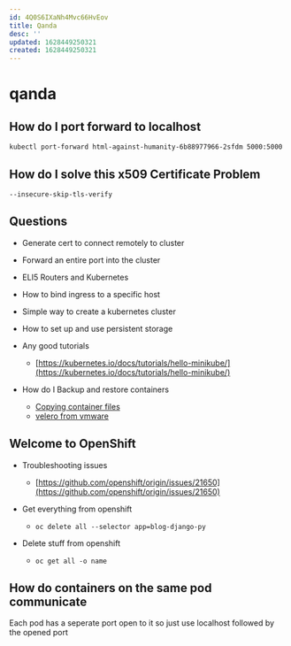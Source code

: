 ```yaml
---
id: 4Q0S6IXaNh4Mvc66HvEov
title: Qanda
desc: ''
updated: 1628449250321
created: 1628449250321
---
```

# qanda
How do I port forward to localhost
----------------------------------

    kubectl port-forward html-against-humanity-6b88977966-2sfdm 5000:5000
    

How do I solve this x509 Certificate Problem
--------------------------------------------

`--insecure-skip-tls-verify`

Questions
---------

*   Generate cert to connect remotely to cluster
    
*   Forward an entire port into the cluster
    
*   ELI5 Routers and Kubernetes
    
*   How to bind ingress to a specific host
    
*   Simple way to create a kubernetes cluster
    
*   How to set up and use persistent storage
    
*   Any good tutorials
    
    *   [https://kubernetes.io/docs/tutorials/hello-minikube/](https://kubernetes.io/docs/tutorials/hello-minikube/)
*   How do I Backup and restore containers
    
    *   [Copying container files](https://kubectl.docs.kubernetes.io/pages/container_debugging/copying_container_files.html)
    *   [velero from vmware](https://github.com/vmware-tanzu/velero)

Welcome to OpenShift
--------------------

*   Troubleshooting issues
    
    *   [https://github.com/openshift/origin/issues/21650](https://github.com/openshift/origin/issues/21650)
*   Get everything from openshift
    
    *   `oc delete all --selector app=blog-django-py`
*   Delete stuff from openshift
    
    *   `oc get all -o name`

How do containers on the same pod communicate
---------------------------------------------

Each pod has a seperate port open to it so just use localhost followed by the opened port
